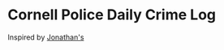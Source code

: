 Cornell Police Daily Crime Log
===
Inspired by [Jonathan's](https://scraperwiki.com/scrapers/cornell_police_daily_crime_log/)
